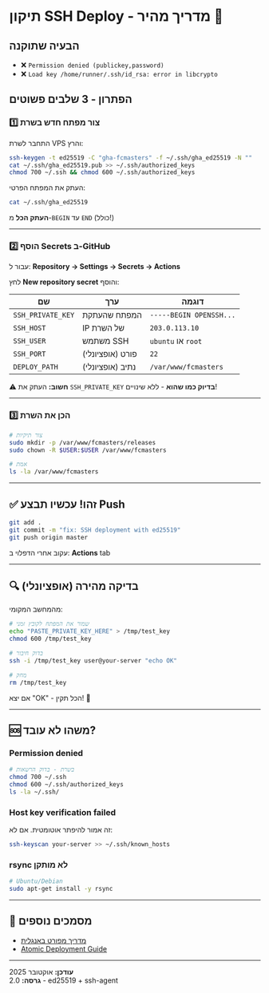 # תיקון SSH Deploy - מדריך מהיר 🚀

## הבעיה שתוקנה

- ❌ `Permission denied (publickey,password)`
- ❌ `Load key /home/runner/.ssh/id_rsa: error in libcrypto`

## הפתרון - 3 שלבים פשוטים

### 1️⃣ צור מפתח חדש בשרת

התחבר לשרת VPS והרץ:

```bash
ssh-keygen -t ed25519 -C "gha-fcmasters" -f ~/.ssh/gha_ed25519 -N ""
cat ~/.ssh/gha_ed25519.pub >> ~/.ssh/authorized_keys
chmod 700 ~/.ssh && chmod 600 ~/.ssh/authorized_keys
```

העתק את המפתח הפרטי:

```bash
cat ~/.ssh/gha_ed25519
```

**העתק הכל** מ-`BEGIN` עד `END` (כולל!)

---

### 2️⃣ הוסף Secrets ב-GitHub

עבור ל: **Repository → Settings → Secrets → Actions**

לחץ **New repository secret** והוסף:

| שם | ערך | דוגמה |
|----|-----|-------|
| `SSH_PRIVATE_KEY` | המפתח שהעתקת | `-----BEGIN OPENSSH...` |
| `SSH_HOST` | IP של השרת | `203.0.113.10` |
| `SSH_USER` | משתמש SSH | `ubuntu` או `root` |
| `SSH_PORT` | פורט (אופציונלי) | `22` |
| `DEPLOY_PATH` | נתיב (אופציונלי) | `/var/www/fcmasters` |

⚠️ **חשוב:** העתק את `SSH_PRIVATE_KEY` **בדיוק כמו שהוא** - ללא שינויים!

---

### 3️⃣ הכן את השרת

```bash
# צור תיקיות
sudo mkdir -p /var/www/fcmasters/releases
sudo chown -R $USER:$USER /var/www/fcmasters

# אמת
ls -la /var/www/fcmasters
```

---

## ✅ זהו! עכשיו תבצע Push

```bash
git add .
git commit -m "fix: SSH deployment with ed25519"
git push origin master
```

עקוב אחרי הדפלוי ב: **Actions** tab

---

## 🔍 בדיקה מהירה (אופציונלי)

מהמחשב המקומי:

```bash
# שמור את המפתח לקובץ זמני
echo "PASTE_PRIVATE_KEY_HERE" > /tmp/test_key
chmod 600 /tmp/test_key

# בדוק חיבור
ssh -i /tmp/test_key user@your-server "echo OK"

# מחק
rm /tmp/test_key
```

אם יצא "OK" - הכל תקין! 🎉

---

## 🆘 משהו לא עובד?

### Permission denied
```bash
# בשרת - בדוק הרשאות
chmod 700 ~/.ssh
chmod 600 ~/.ssh/authorized_keys
ls -la ~/.ssh/
```

### Host key verification failed
זה אמור להיפתר אוטומטית. אם לא:
```bash
ssh-keyscan your-server >> ~/.ssh/known_hosts
```

### rsync לא מותקן
```bash
# Ubuntu/Debian
sudo apt-get install -y rsync
```

---

## 📄 מסמכים נוספים

- [מדריך מפורט באנגלית](./GITHUB-SSH-DEPLOYMENT-SETUP.md)
- [Atomic Deployment Guide](./ATOMIC-DEPLOYMENT-GUIDE.md)

---

**עודכן:** אוקטובר 2025  
**גרסה:** 2.0 - ed25519 + ssh-agent

